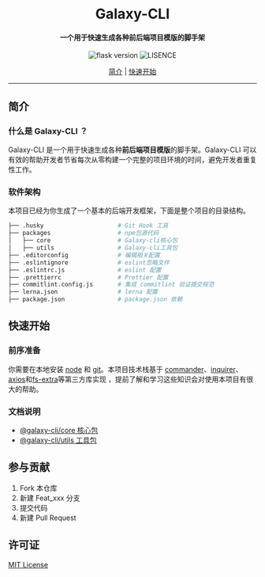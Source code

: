 <h1 align="center">
  <br>
  Galaxy-CLI
</h1>
<h4 align="center">一个用于快速生成各种前后端项目模版的脚手架</h4>

<p align="center">
  <img src="https://img.shields.io/badge/Node-12.0.0-green" alt="flask version" data-canonical-src="https://img.shields.io/badge/Node-12.0.0-green" style="max-width:100%;">
  <img src="https://img.shields.io/badge/license-MIT-lightgrey" alt="LISENCE" data-canonical-src="https://img.shields.io/badge/license-MIT-lightgrey" style="max-width:100%;">
</p>
<p align="center">
  <a href="#简介">简介</a>&nbsp;|&nbsp;<a href="#快速开始">快速开始</a>
</p>

* * *
## 简介

### 什么是 Galaxy-CLI ？

Galaxy-CLI 是一个用于快速生成各种**前后端项目模版**的脚手架。Galaxy-CLI 可以有效的帮助开发者节省每次从零构建一个完整的项目环境的时间，避免开发者重复性工作。

### 软件架构
本项目已经为你生成了一个基本的后端开发框架，下面是整个项目的目录结构。

```bash
├── .husky                     # Git Hook 工具
├── packages                   # npm包源代码
│   ├── core                   # Galaxy-cli核心包
│   ├── utils                  # Galaxy-cli工具包
├── .editorconfig              # 编辑相关配置
├── .eslintignore              # eslint忽略文件
├── .eslintrc.js               # eslint 配置
├── .prettierrc                # Prettier 配置
├── commitlint.config.js       # 集成 commitlint 验证提交规范
├── lerna.json                 # lerna 配置
├── package.json               # package.json 依赖
```

## 快速开始

### 前序准备

你需要在本地安装 [node](http://nodejs.org/) 和 [git](https://git-scm.com/)。本项目技术栈基于 [commander](https://github.com/tj/commander.js)、[inquirer](https://github.com/SBoudrias/Inquirer.js)、[axios](https://github.com/axios/axios)和[fs-extra](https://github.com/jprichardson/node-fs-extra)等第三方库实现 ，提前了解和学习这些知识会对使用本项目有很大的帮助。

### 文档说明

- [@galaxy-cli/core 核心包](./packages/core/README.md)
- [@galaxy-cli/utils 工具包](./packages/utils/README.md)

## 参与贡献

1.  Fork 本仓库
2.  新建 Feat_xxx 分支
3.  提交代码
4.  新建 Pull Request  

## 许可证

[MIT License](https://github.com/sankeyangshu/galaxy-cli/blob/master/LICENSE)

